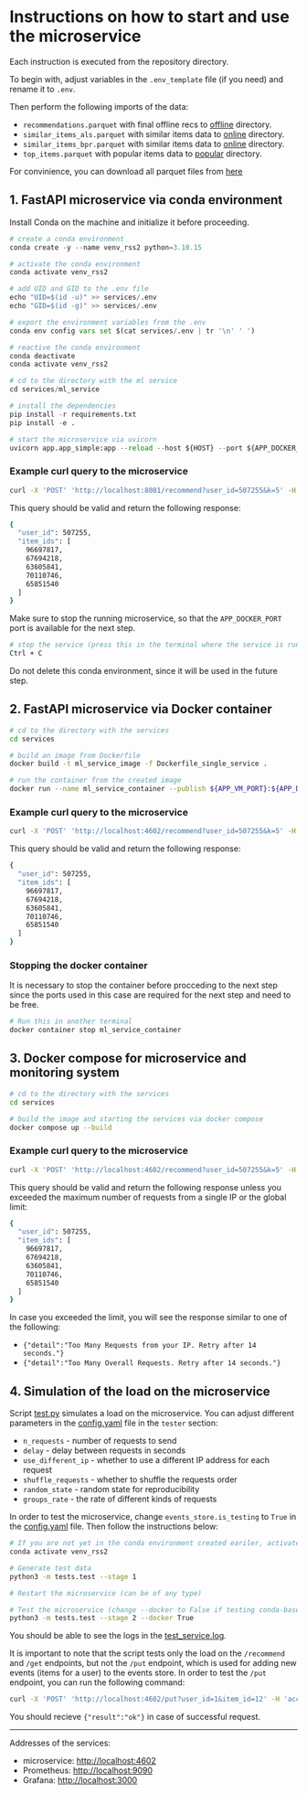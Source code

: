 # Instructions on how to start and use the microservice

Each instruction is executed from the repository directory.

To begin with, adjust variables in the `.env_template` file (if you need) and rename it to `.env`.

Then perform the following imports of the data:
- `recommendations.parquet` with final offline recs to [offline](/services/ml_service/data/offline) directory.
- `similar_items_als.parquet` with similar items data to [online](/services/ml_service/data/online) directory.
- `similar_items_bpr.parquet` with similar items data to [online](/services/ml_service/data/online) directory.
- `top_items.parquet` with popular items data to [popular](/services/ml_service/data/popular) directory.

For convinience, you can download all parquet files from [here](https://drive.google.com/drive/folders/10euUScsb8jBPVRBYHUMZrgoox_5F8oDX?usp=sharing)

## 1. FastAPI microservice via conda environment

Install Conda on the machine and initialize it before proceeding.

```python
# create a conda environment
conda create -y --name venv_rss2 python=3.10.15

# activate the conda environment
conda activate venv_rss2

# add UID and GID to the .env file
echo "UID=$(id -u)" >> services/.env
echo "GID=$(id -g)" >> services/.env

# export the environment variables from the .env
conda env config vars set $(cat services/.env | tr '\n' ' ')

# reactive the conda environment
conda deactivate
conda activate venv_rss2

# cd to the directory with the ml service
cd services/ml_service

# install the dependencies
pip install -r requirements.txt
pip install -e .

# start the microservice via uvicorn
uvicorn app.app_simple:app --reload --host ${HOST} --port ${APP_DOCKER_PORT}
```

### Example curl query to the microservice

```bash
curl -X 'POST' 'http://localhost:8081/recommend?user_id=507255&k=5' -H 'accept: application/json'
```

This query should be valid and return the following response: 
```bash
{
  "user_id": 507255,
  "item_ids": [
    96697817,
    67694218,
    63605841,
    70110746,
    65851540
  ]
}
```

Make sure to stop the running microservice, so that the `APP_DOCKER_PORT` port is available for the next step.

```bash
# stop the service (press this in the terminal where the service is running)
Ctrl + C
```

Do not delete this conda environment, since it will be used in the future step.


## 2. FastAPI microservice via Docker container

```bash
# cd to the directory with the services
cd services

# build an image from Dockerfile
docker build -t ml_service_image -f Dockerfile_single_service .

# run the container from the created image
docker run --name ml_service_container --publish ${APP_VM_PORT}:${APP_DOCKER_PORT} --volume=./ml_service/data:/fastapi_app/ml_service/data --env-file .env ml_service_image
```

### Example curl query to the microservice

```bash
curl -X 'POST' 'http://localhost:4602/recommend?user_id=507255&k=5' -H 'accept: application/json'
```

This query should be valid and return the following response: 
```bash
{
  "user_id": 507255,
  "item_ids": [
    96697817,
    67694218,
    63605841,
    70110746,
    65851540
  ]
}
```

### Stopping the docker container

It is necessary to stop the container before procceding to the next step since the ports used in this case are required for the next step and need to be free.

```bash
# Run this in another terminal
docker container stop ml_service_container
```

## 3. Docker compose for microservice and monitoring system

```bash
# cd to the directory with the services
cd services

# build the image and starting the services via docker compose
docker compose up --build
```

### Example curl query to the microservice

```bash
curl -X 'POST' 'http://localhost:4602/recommend?user_id=507255&k=5' -H 'accept: application/json'
```

This query should be valid and return the following response unless you exceeded the maximum number of requests from a single IP or the global limit:
```bash
{
  "user_id": 507255,
  "item_ids": [
    96697817,
    67694218,
    63605841,
    70110746,
    65851540
  ]
}
```

In case you exceeded the limit, you will see the response similar to one of the following: 
- `{"detail":"Too Many Requests from your IP. Retry after 14 seconds."}`
- `{"detail":"Too Many Overall Requests. Retry after 14 seconds."}`


## 4. Simulation of the load on the microservice

Script [test.py](/services/ml_service/tests/test.py) simulates a load on the microservice. You can adjust different parameters in the [config.yaml](/services/ml_service/config/config.yaml) file in the `tester` section:
- `n_requests` - number of requests to send
- `delay` - delay between requests in seconds
- `use_different_ip` - whether to use a different IP address for each request
- `shuffle_requests` - whether to shuffle the requests order
- `random_state` - random state for reproducibility
- `groups_rate` - the rate of different kinds of requests

In order to test the microservice, change `events_store.is_testing` to `True` in the [config.yaml](/services/ml_service/config/config.yaml) file. Then follow the instructions below:

```bash
# If you are not yet in the conda environment created eariler, activate it
conda activate venv_rss2

# Generate test data
python3 -m tests.test --stage 1

# Restart the microservice (can be of any type)

# Test the microservice (change --docker to False if testing conda-based microservice)
python3 -m tests.test --stage 2 --docker True
```

You should be able to see the logs in the [test_service.log](/services/ml_service/logs/test_service.log).

It is important to note that the script tests only the load on the `/recommend` and `/get` endpoints, but not the `/put` endpoint, which is used for adding new events (items for a user) to the events store. In order to test the `/put` endpoint, you can run the following command:

```bash
curl -X 'POST' 'http://localhost:4602/put?user_id=1&item_id=12' -H 'accept: application/json'
```
You should recieve `{"result":"ok"}` in case of successful request.

---

Addresses of the services:
- microservice: [http://localhost:4602](http://localhost:4602)
- Prometheus: [http://localhost:9090](http://localhost:9090)
- Grafana: [http://localhost:3000](http://localhost:3000)